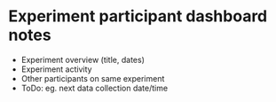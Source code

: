 # Experiment participant dashboard notes

* Experiment overview (title, dates)
* Experiment activity
* Other participants on same experiment
* ToDo: eg. next data collection date/time
